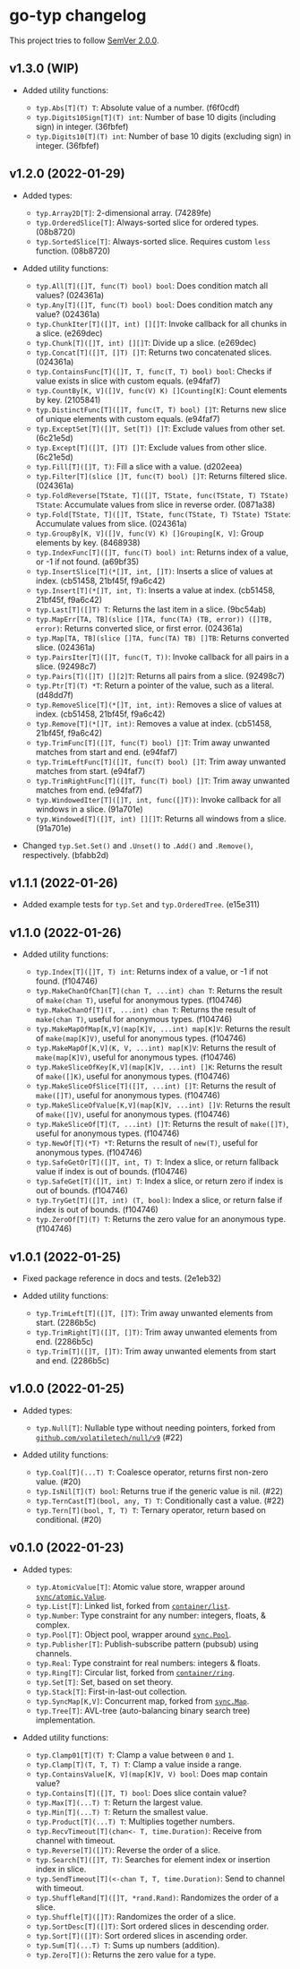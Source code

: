 <!--
SPDX-FileCopyrightText: 2022 Kalle Fagerberg

SPDX-License-Identifier: CC-BY-4.0
-->

<!-- lint disable maximum-line-length -->

# go-typ changelog

This project tries to follow [SemVer 2.0.0](https://semver.org/).

## v1.3.0 (WIP)

- Added utility functions:

  - `typ.Abs[T](T) T`: Absolute value of a number. (f6f0cdf)
  - `typ.Digits10Sign[T](T) int`: Number of base 10 digits (including sign) in integer. (36fbfef)
  - `typ.Digits10[T](T) int`: Number of base 10 digits (excluding sign) in integer. (36fbfef)

## v1.2.0 (2022-01-29)

- Added types:

  - `typ.Array2D[T]`: 2-dimensional array. (74289fe)
  - `typ.OrderedSlice[T]`: Always-sorted slice for ordered types. (08b8720)
  - `typ.SortedSlice[T]`: Always-sorted slice. Requires custom `less` function. (08b8720)

- Added utility functions:

  - `typ.All[T]([]T, func(T) bool) bool`: Does condition match all values? (024361a)
  - `typ.Any[T]([]T, func(T) bool) bool`: Does condition match any value? (024361a)
  - `typ.ChunkIter[T]([]T, int) [][]T`: Invoke callback for all chunks in a slice. (e269dec)
  - `typ.Chunk[T]([]T, int) [][]T`: Divide up a slice. (e269dec)
  - `typ.Concat[T]([]T, []T) []T`: Returns two concatenated slices. (024361a)
  - `typ.ContainsFunc[T]([]T, T, func(T, T) bool) bool`: Checks if value exists in slice with custom equals. (e94faf7)
  - `typ.CountBy[K, V]([]V, func(V) K) []Counting[K]`: Count elements by key. (2105841)
  - `typ.DistinctFunc[T]([]T, func(T, T) bool) []T`: Returns new slice of unique elements with custom equals. (e94faf7)
  - `typ.ExceptSet[T]([]T, Set[T]) []T`: Exclude values from other set. (6c21e5d)
  - `typ.Except[T]([]T, []T) []T`: Exclude values from other slice. (6c21e5d)
  - `typ.Fill[T]([]T, T)`: Fill a slice with a value. (d202eea)
  - `typ.Filter[T](slice []T, func(T) bool) []T`: Returns filtered slice. (024361a)
  - `typ.FoldReverse[TState, T]([]T, TState, func(TState, T) TState) TState`: Accumulate values from slice in reverse order. (0871a38)
  - `typ.Fold[TState, T]([]T, TState, func(TState, T) TState) TState`: Accumulate values from slice. (024361a)
  - `typ.GroupBy[K, V]([]V, func(V) K) []Grouping[K, V]`: Group elements by key. (8468938)
  - `typ.IndexFunc[T]([]T, func(T) bool) int`: Returns index of a value, or -1 if not found. (a69bf35)
  - `typ.InsertSlice[T](*[]T, int, []T)`: Inserts a slice of values at index. (cb51458, 21bf45f, f9a6c42)
  - `typ.Insert[T](*[]T, int, T)`: Inserts a value at index. (cb51458, 21bf45f, f9a6c42)
  - `typ.Last[T]([]T) T`: Returns the last item in a slice. (9bc54ab)
  - `typ.MapErr[TA, TB](slice []TA, func(TA) (TB, error)) ([]TB, error)`: Returns converted slice, or first error. (024361a)
  - `typ.Map[TA, TB](slice []TA, func(TA) TB) []TB`: Returns converted slice. (024361a)
  - `typ.PairsIter[T]([]T, func(T, T))`: Invoke callback for all pairs in a slice. (92498c7)
  - `typ.Pairs[T]([]T) [][2]T`: Returns all pairs from a slice. (92498c7)
  - `typ.Ptr[T](T) *T`: Return a pointer of the value, such as a literal. (d48dd7f)
  - `typ.RemoveSlice[T](*[]T, int, int)`: Removes a slice of values at index. (cb51458, 21bf45f, f9a6c42)
  - `typ.Remove[T](*[]T, int)`: Removes a value at index. (cb51458, 21bf45f, f9a6c42)
  - `typ.TrimFunc[T]([]T, func(T) bool) []T`: Trim away unwanted matches from start and end. (e94faf7)
  - `typ.TrimLeftFunc[T]([]T, func(T) bool) []T`: Trim away unwanted matches from start. (e94faf7)
  - `typ.TrimRightFunc[T]([]T, func(T) bool) []T`: Trim away unwanted matches from end. (e94faf7)
  - `typ.WindowedIter[T]([]T, int, func([]T))`: Invoke callback for all windows in a slice. (91a701e)
  - `typ.Windowed[T]([]T, int) [][]T`: Returns all windows from a slice. (91a701e)

- Changed `typ.Set.Set()` and `.Unset()` to `.Add()` and `.Remove()`, respectively. (bfabb2d)

## v1.1.1 (2022-01-26)

- Added example tests for `typ.Set` and `typ.OrderedTree`. (e15e311)

## v1.1.0 (2022-01-26)

- Added utility functions:

  - `typ.Index[T]([]T, T) int`: Returns index of a value, or -1 if not found. (f104746)
  - `typ.MakeChanOfChan[T](chan T, ...int) chan T`: Returns the result of `make(chan T)`, useful for anonymous types. (f104746)
  - `typ.MakeChanOf[T](T, ...int) chan T`: Returns the result of `make(chan T)`, useful for anonymous types. (f104746)
  - `typ.MakeMapOfMap[K,V](map[K]V, ...int) map[K]V`: Returns the result of `make(map[K]V)`, useful for anonymous types. (f104746)
  - `typ.MakeMapOf[K,V](K, V, ...int) map[K]V`: Returns the result of `make(map[K]V)`, useful for anonymous types. (f104746)
  - `typ.MakeSliceOfKey[K,V](map[K]V, ...int) []K`: Returns the result of `make([]K)`, useful for anonymous types. (f104746)
  - `typ.MakeSliceOfSlice[T]([]T, ...int) []T`: Returns the result of `make([]T)`, useful for anonymous types. (f104746)
  - `typ.MakeSliceOfValue[K,V](map[K]V, ...int) []V`: Returns the result of `make([]V)`, useful for anonymous types. (f104746)
  - `typ.MakeSliceOf[T](T, ...int) []T`: Returns the result of `make([]T)`, useful for anonymous types. (f104746)
  - `typ.NewOf[T](*T) *T`: Returns the result of `new(T)`, useful for anonymous types. (f104746)
  - `typ.SafeGetOr[T]([]T, int, T) T`: Index a slice, or return fallback value if index is out of bounds. (f104746)
  - `typ.SafeGet[T]([]T, int) T`: Index a slice, or return zero if index is out of bounds. (f104746)
  - `typ.TryGet[T]([]T, int) (T, bool)`: Index a slice, or return false if index is out of bounds. (f104746)
  - `typ.ZeroOf[T](T) T`: Returns the zero value for an anonymous type. (f104746)

## v1.0.1 (2022-01-25)

- Fixed package reference in docs and tests. (2e1eb32)

- Added utility functions:

  - `typ.TrimLeft[T]([]T, []T)`: Trim away unwanted elements from start. (2286b5c)
  - `typ.TrimRight[T]([]T, []T)`: Trim away unwanted elements from end. (2286b5c)
  - `typ.Trim[T]([]T, []T)`: Trim away unwanted elements from start and end. (2286b5c)

## v1.0.0 (2022-01-25)

- Added types:

  - `typ.Null[T]`: Nullable type without needing pointers, forked from [`github.com/volatiletech/null/v9`](https://github.com/volatiletech/null) (#22)

- Added utility functions:

  - `typ.Coal[T](...T) T`: Coalesce operator, returns first non-zero value. (#20)
  - `typ.IsNil[T](T) bool`: Returns true if the generic value is nil. (#22)
  - `typ.TernCast[T](bool, any, T) T`: Conditionally cast a value. (#22)
  - `typ.Tern[T](bool, T, T) T`: Ternary operator, return based on conditional. (#20)

## v0.1.0 (2022-01-23)

- Added types:

  - `typ.AtomicValue[T]`: Atomic value store, wrapper around [`sync/atomic.Value`](https://pkg.go.dev/sync/atomic#Value).
  - `typ.List[T]`: Linked list, forked from [`container/list`](https://pkg.go.dev/container/list).
  - `typ.Number`: Type constraint for any number: integers, floats, & complex.
  - `typ.Pool[T]`: Object pool, wrapper around [`sync.Pool`](https://pkg.go.dev/sync#Pool).
  - `typ.Publisher[T]`: Publish-subscribe pattern (pubsub) using channels.
  - `typ.Real`: Type constraint for real numbers: integers & floats.
  - `typ.Ring[T]`: Circular list, forked from [`container/ring`](https://pkg.go.dev/container/ring).
  - `typ.Set[T]`: Set, based on set theory.
  - `typ.Stack[T]`: First-in-last-out collection.
  - `typ.SyncMap[K,V]`: Concurrent map, forked from [`sync.Map`](https://pkg.go.dev/sync#Map).
  - `typ.Tree[T]`: AVL-tree (auto-balancing binary search tree) implementation.

- Added utility functions:

  - `typ.Clamp01[T](T) T`: Clamp a value between `0` and `1`.
  - `typ.Clamp[T](T, T, T) T`: Clamp a value inside a range.
  - `typ.ContainsValue[K, V](map[K]V, V) bool`: Does map contain value?
  - `typ.Contains[T]([]T, T) bool`: Does slice contain value?
  - `typ.Max[T](...T) T`: Return the largest value.
  - `typ.Min[T](...T) T`: Return the smallest value.
  - `typ.Product[T](...T) T`: Multiplies together numbers.
  - `typ.RecvTimeout[T](chan<- T, time.Duration)`: Receive from channel with timeout.
  - `typ.Reverse[T]([]T)`: Reverse the order of a slice.
  - `typ.Search[T]([]T, T)`: Searches for element index or insertion index in slice.
  - `typ.SendTimeout[T](<-chan T, T, time.Duration)`: Send to channel with timeout.
  - `typ.ShuffleRand[T]([]T, *rand.Rand)`: Randomizes the order of a slice.
  - `typ.Shuffle[T]([]T)`: Randomizes the order of a slice.
  - `typ.SortDesc[T]([]T)`: Sort ordered slices in descending order.
  - `typ.Sort[T]([]T)`: Sort ordered slices in ascending order.
  - `typ.Sum[T](...T) T`: Sums up numbers (addition).
  - `typ.Zero[T]()`: Returns the zero value for a type.
